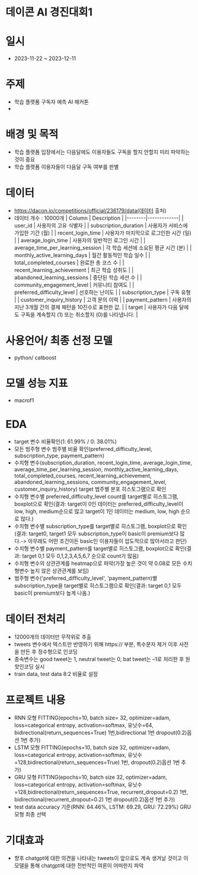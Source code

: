 # 데이콘 AI 경진대회1

# 일시
- 2023-11-22 ~ 2023-12-11

# 주제
- 학습 플랫폼 구독자 예측 AI 해커톤
- 
# 배경 및 목적
- 학습 플랫폼 입장에서는 다음달에도 이용자들도 구독을 할지 안할지 미리 파악하는 것이 중요
- 학습 플랫폼 이용자들이 다음달 구독 여부를 판별
 

# 데이터
- https://dacon.io/competitions/official/236179/data(데이터 출처) 
- 데이터 개수 : 10000개
| Column | Description |
|--------|-------------|
| user_id | 사용자의 고유 식별자 |
| subscription_duration | 사용자가 서비스에 가입한 기간 (월) |
| recent_login_time | 사용자가 마지막으로 로그인한 시간 (일) |
| average_login_time | 사용자의 일반적인 로그인 시간 |
| average_time_per_learning_session | 각 학습 세션에 소요된 평균 시간 (분) |
| monthly_active_learning_days | 월간 활동적인 학습 일수 |
| total_completed_courses | 완료한 총 코스 수 |
| recent_learning_achievement | 최근 학습 성취도 |
| abandoned_learning_sessions | 중단된 학습 세션 수 |
| community_engagement_level | 커뮤니티 참여도 |
| preferred_difficulty_level | 선호하는 난이도 |
| subscription_type | 구독 유형 |
| customer_inquiry_history | 고객 문의 이력 |
| payment_pattern | 사용자의 지난 3개월 간의 결제 패턴을 10진수로 표현한 값. |
| target | 사용자가 다음 달에도 구독을 계속할지 (1) 또는 취소할지 (0)를 나타냅니다. |

  

# 사용언어/ 최종 선정 모델
- python/ catboost

# 모델 성능 지표
- macrof1

# EDA
- target 변수 비율확인(1: 61.99% / 0: 38.01%)
- 모든 범주형 변수 범주별 비율 확인(preferred_difficulty_level, subscription_type, payment_pattern)
- 수치형 변수(subscription_duration, recent_login_time, average_login_time, average_time_per_learning_session, monthly_active_learning_days, total_completed_courses, recent_learning_achievement, abandoned_learning_sessions, community_engagement_level, customer_inquiry_history)  target 범주별 분포 히스토그램으로 확인
- 수치형 변수별 preferred_difficulty_level count를 target별로 히스토그램, boxplot으로 확인(결과: target이 0인 데이터는 preferred_difficulty_level이 low, high, medium순으로 많고 target이 1인 데이터는 medium, low, high 순으로 많다.)
- 수치형 변수별 subscription_type를 target별로 히스토그램, boxplot으로 확인(결과: target0, target1 모두 subscription_type이 basic이 premium보다 많다.-> 아무래도 어떤 조건이든 basic인 이용자들이 압도적으로 많아서라고 판단)
- 수치형 변수별 payment_pattern를 target별로 히스토그램, boxplot으로 확인(결과: target 0,1 모두 0,1,2,3,4,5,6,7 순으로 count가 많음)
- 수치형 변수의 상관관계를 heatmap으로 파악(가장 높은 것이 약 0.08로 모든 수치형변수 높지 않은 상관관계를 보임)
- 범주형 변수('preferred_difficulty_level', 'payment_pattern)별 subscription_type을 target별로 히스토그램으로 확인(결과: target 0,1 모두 basic이 premium보다 높게 나옴.)

  

# 데이터 전처리
- 12000개의 데이터만 무작위로 추출
- tweets 변수에서 텍스트만 반영하기 위해 https:// 부분, 특수문자 제거 이후 사전을 만든 후 정수형으로 인코딩
- 종속변수는 good tweet는 1, neutral tweet는 0, bat tweet는 –1로 처리한 후 원핫인코딩 실시
- train data, test data 8:2 비율로 설정

# 프로젝트 내용
- RNN 모형 FITTING(epochs=10, batch size= 32, optimizer=adam, loss=categorical entropy, activation=softmax, 유닛수=64, bidirectional(return_sequences=True) 1번,bidirectional 1번 dropout(0.2)옵션 1번 추가)
- LSTM 모형 FITTING(epochs=10, batch size 32, optimizer=adam, loss=categorical entropy, activation=softmax, 유닛수=128,bidirectional(return_sequences=True) 1번, dropout(0.2)옵션 1번 추가)
- GRU 모형 FITTING(epochs=10, batch size 32, optimizer=adam, loss=categorical entropy, activation=softmax, 유닛수=128,bidirectional(return_sequences=True, recurrent_dropout=0.2) 1번, bidirectional(recurrent_dropout=0.2) 1번 dropout(0.2)옵션 1번 추가)
- test data accuracy 기준(RNN: 64.46%, LSTM: 69.29, GRU: 72.29%) GRU 모형 최종 선택


# 기대효과
- 향후 chatgpt에 대한 의견을 나타내는 tweets이 앞으로도 계속 생겨날 것이고 이 모델을 통해 chatgpt에 대한 전반적인 여론이 어떠한지 파악
